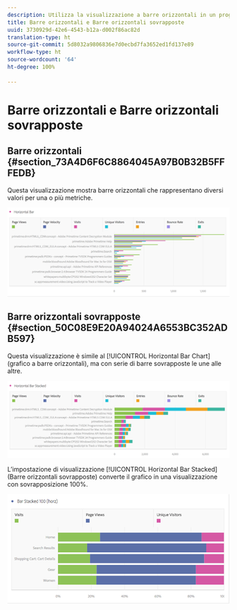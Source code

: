 ```yaml
---
description: Utilizza la visualizzazione a barre orizzontali in un progetto Workspace.
title: Barre orizzontali e Barre orizzontali sovrapposte
uuid: 3730929d-42e6-4543-b12a-d002f86ac82d
translation-type: ht
source-git-commit: 5d8032a9806836e7d0ecbd7fa3652ed1fd137e89
workflow-type: ht
source-wordcount: '64'
ht-degree: 100%

---
```



# Barre orizzontali e Barre orizzontali sovrapposte

## Barre orizzontali {#section_73A4D6F6C8864045A97B0B32B5FFFEDB}

Questa visualizzazione mostra barre orizzontali che rappresentano diversi valori per una o più metriche.

![](assets/horizontal_bar.png)

## Barre orizzontali sovrapposte {#section_50C08E9E20A94024A6553BC352ADB597}

Questa visualizzazione è simile al [!UICONTROL Horizontal Bar Chart] (grafico a barre orizzontali), ma con serie di barre sovrapposte le une alle altre.

![](assets/horizontal-bar-stacked.png)

L’impostazione di visualizzazione [!UICONTROL Horizontal Bar Stacked] (Barre orizzontali sovrapposte) converte il grafico in una visualizzazione con sovrapposizione 100%.

![](assets/horizstacked100.png)

